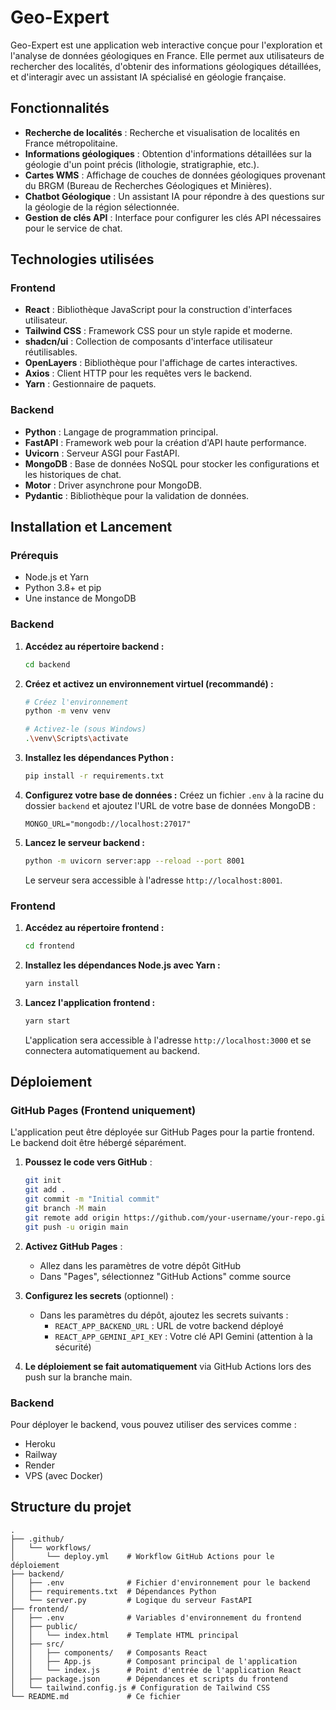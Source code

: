# Geo-Expert

Geo-Expert est une application web interactive conçue pour l'exploration et l'analyse de données géologiques en France. Elle permet aux utilisateurs de rechercher des localités, d'obtenir des informations géologiques détaillées, et d'interagir avec un assistant IA spécialisé en géologie française.

## Fonctionnalités

*   **Recherche de localités** : Recherche et visualisation de localités en France métropolitaine.
*   **Informations géologiques** : Obtention d'informations détaillées sur la géologie d'un point précis (lithologie, stratigraphie, etc.).
*   **Cartes WMS** : Affichage de couches de données géologiques provenant du BRGM (Bureau de Recherches Géologiques et Minières).
*   **Chatbot Géologique** : Un assistant IA pour répondre à des questions sur la géologie de la région sélectionnée.
*   **Gestion de clés API** : Interface pour configurer les clés API nécessaires pour le service de chat.

## Technologies utilisées

### Frontend

*   **React** : Bibliothèque JavaScript pour la construction d'interfaces utilisateur.
*   **Tailwind CSS** : Framework CSS pour un style rapide et moderne.
*   **shadcn/ui** : Collection de composants d'interface utilisateur réutilisables.
*   **OpenLayers** : Bibliothèque pour l'affichage de cartes interactives.
*   **Axios** : Client HTTP pour les requêtes vers le backend.
*   **Yarn** : Gestionnaire de paquets.

### Backend

*   **Python** : Langage de programmation principal.
*   **FastAPI** : Framework web pour la création d'API haute performance.
*   **Uvicorn** : Serveur ASGI pour FastAPI.
*   **MongoDB** : Base de données NoSQL pour stocker les configurations et les historiques de chat.
*   **Motor** : Driver asynchrone pour MongoDB.
*   **Pydantic** : Bibliothèque pour la validation de données.

## Installation et Lancement

### Prérequis

*   Node.js et Yarn
*   Python 3.8+ et pip
*   Une instance de MongoDB

### Backend

1.  **Accédez au répertoire backend :**
    ```bash
    cd backend
    ```
2.  **Créez et activez un environnement virtuel (recommandé) :**
    ```bash
    # Créez l'environnement
    python -m venv venv

    # Activez-le (sous Windows)
    .\venv\Scripts\activate
    ```
3.  **Installez les dépendances Python :**
    ```bash
    pip install -r requirements.txt
    ```
4.  **Configurez votre base de données :**
    Créez un fichier `.env` à la racine du dossier `backend` et ajoutez l'URL de votre base de données MongoDB :
    ```
    MONGO_URL="mongodb://localhost:27017"
    ```
5.  **Lancez le serveur backend :**
    ```bash
    python -m uvicorn server:app --reload --port 8001
    ```
    Le serveur sera accessible à l'adresse `http://localhost:8001`.

### Frontend

1.  **Accédez au répertoire frontend :**
    ```bash
    cd frontend
    ```
2.  **Installez les dépendances Node.js avec Yarn :**
    ```bash
    yarn install
    ```
3.  **Lancez l'application frontend :**
    ```bash
    yarn start
    ```
    L'application sera accessible à l'adresse `http://localhost:3000` et se connectera automatiquement au backend.

## Déploiement

### GitHub Pages (Frontend uniquement)

L'application peut être déployée sur GitHub Pages pour la partie frontend. Le backend doit être hébergé séparément.

1. **Poussez le code vers GitHub** :
   ```bash
   git init
   git add .
   git commit -m "Initial commit"
   git branch -M main
   git remote add origin https://github.com/your-username/your-repo.git
   git push -u origin main
   ```

2. **Activez GitHub Pages** :
   - Allez dans les paramètres de votre dépôt GitHub
   - Dans "Pages", sélectionnez "GitHub Actions" comme source

3. **Configurez les secrets** (optionnel) :
   - Dans les paramètres du dépôt, ajoutez les secrets suivants :
     - `REACT_APP_BACKEND_URL` : URL de votre backend déployé
     - `REACT_APP_GEMINI_API_KEY` : Votre clé API Gemini (attention à la sécurité)

4. **Le déploiement se fait automatiquement** via GitHub Actions lors des push sur la branche main.

### Backend

Pour déployer le backend, vous pouvez utiliser des services comme :
- Heroku
- Railway
- Render
- VPS (avec Docker)

## Structure du projet

```
.
├── .github/
│   └── workflows/
│       └── deploy.yml    # Workflow GitHub Actions pour le déploiement
├── backend/
│   ├── .env              # Fichier d'environnement pour le backend
│   ├── requirements.txt  # Dépendances Python
│   └── server.py         # Logique du serveur FastAPI
├── frontend/
│   ├── .env              # Variables d'environnement du frontend
│   ├── public/
│   │   └── index.html    # Template HTML principal
│   ├── src/
│   │   ├── components/   # Composants React
│   │   ├── App.js        # Composant principal de l'application
│   │   └── index.js      # Point d'entrée de l'application React
│   ├── package.json      # Dépendances et scripts du frontend
│   └── tailwind.config.js # Configuration de Tailwind CSS
└── README.md             # Ce fichier
```